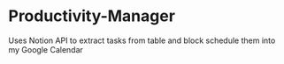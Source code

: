 # Productivity-Manager
 Uses Notion API to extract tasks from table and block schedule them into my Google Calendar
